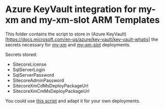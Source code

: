 # Azure KeyVault integration for my-xm and my-xm-slot ARM Templates

This folder contains the script to store in (Azure KeyVault)[https://docs.microsoft.com/en-us/azure/key-vault/key-vault-whatis] the secrets necessary for [my-xm](../my-xm) and [my-xm-slot](../my-xm-slot) deployments.

Secrets stored:
 
  * SitecoreLicense
  * SqlServerLogin
  * SqlServerPassword
  * SitecoreAdminPassword
  * SitecoreXmCdMsDeployPackageUrl
  * SitecoreXmCmMsDeployPackageUrl
    
You could use [this script](./deploy-keyvault.ps1) and adapt it for your own deployments.